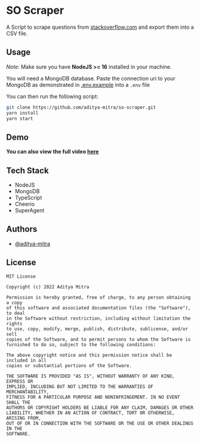 
# SO Scraper

A Script to scrape questions from [stackoverflow.com](https://stackoverflow.com/questions) and export them into a CSV file.


## Usage

_Note:_ Make sure you have **NodeJS >= 16** installed in your machine.

You will need a MongoDB database. Paste the connection uri to your MongoDB as demonstrated in [.env.example](./.env.example) into a `.env` file

You can then run the following script:

```bash
git clone https://github.com/aditya-mitra/so-scraper.git
yarn install
yarn start
```

## Demo

**You can also view the full video [here](https://drive.google.com/file/d/1xi24i8pTFnnbqGnr4udEuOf6VfnUldLm/view?usp=sharing)**

## Tech Stack

- NodeJS
- MongoDB
- TypeScript
- Cheerio
- SuperAgent


## Authors

- [@aditya-mitra](https://aditya-mitra.github.io/)


## License

```
MIT License

Copyright (c) 2022 Aditya Mitra

Permission is hereby granted, free of charge, to any person obtaining a copy
of this software and associated documentation files (the "Software"), to deal
in the Software without restriction, including without limitation the rights
to use, copy, modify, merge, publish, distribute, sublicense, and/or sell
copies of the Software, and to permit persons to whom the Software is
furnished to do so, subject to the following conditions:

The above copyright notice and this permission notice shall be included in all
copies or substantial portions of the Software.

THE SOFTWARE IS PROVIDED "AS IS", WITHOUT WARRANTY OF ANY KIND, EXPRESS OR
IMPLIED, INCLUDING BUT NOT LIMITED TO THE WARRANTIES OF MERCHANTABILITY,
FITNESS FOR A PARTICULAR PURPOSE AND NONINFRINGEMENT. IN NO EVENT SHALL THE
AUTHORS OR COPYRIGHT HOLDERS BE LIABLE FOR ANY CLAIM, DAMAGES OR OTHER
LIABILITY, WHETHER IN AN ACTION OF CONTRACT, TORT OR OTHERWISE, ARISING FROM,
OUT OF OR IN CONNECTION WITH THE SOFTWARE OR THE USE OR OTHER DEALINGS IN THE
SOFTWARE.

```

